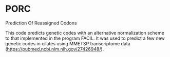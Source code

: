 # PORC
Prediction Of Reassigned Codons

This code predicts genetic codes with an alternative normalization scheme to that implemented in the program FACIL. It was used to predict a few new genetic codes in cilates using MMETSP transcriptome data (https://pubmed.ncbi.nlm.nih.gov/27426948/).
